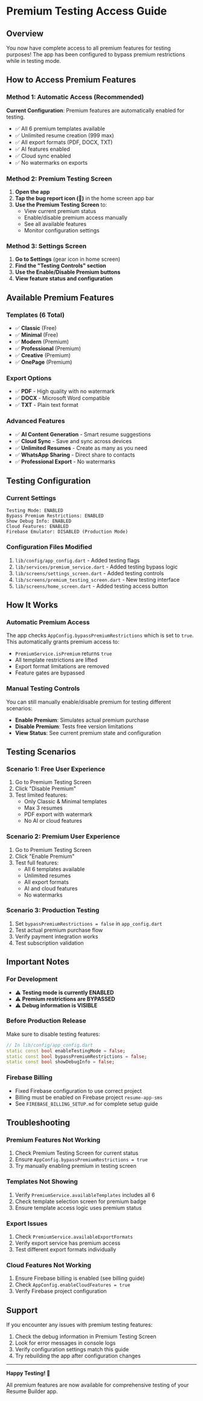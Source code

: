 # Premium Testing Access Guide

## Overview

You now have complete access to all premium features for testing purposes! The app has been configured to bypass premium restrictions while in testing mode.

## How to Access Premium Features

### Method 1: Automatic Access (Recommended)

**Current Configuration**: Premium features are automatically enabled for testing.

- ✅ All 6 premium templates available
- ✅ Unlimited resume creation (999 max)
- ✅ All export formats (PDF, DOCX, TXT)
- ✅ AI features enabled
- ✅ Cloud sync enabled
- ✅ No watermarks on exports

### Method 2: Premium Testing Screen

1. **Open the app**
2. **Tap the bug report icon (🐛)** in the home screen app bar
3. **Use the Premium Testing Screen** to:
   - View current premium status
   - Enable/disable premium access manually
   - See all available features
   - Monitor configuration settings

### Method 3: Settings Screen

1. **Go to Settings** (gear icon in home screen)
2. **Find the "Testing Controls" section**
3. **Use the Enable/Disable Premium buttons**
4. **View feature status and configuration**

## Available Premium Features

### Templates (6 Total)

- ✅ **Classic** (Free)
- ✅ **Minimal** (Free)
- ✅ **Modern** (Premium)
- ✅ **Professional** (Premium)
- ✅ **Creative** (Premium)
- ✅ **OnePage** (Premium)

### Export Options

- ✅ **PDF** - High quality with no watermark
- ✅ **DOCX** - Microsoft Word compatible
- ✅ **TXT** - Plain text format

### Advanced Features

- ✅ **AI Content Generation** - Smart resume suggestions
- ✅ **Cloud Sync** - Save and sync across devices
- ✅ **Unlimited Resumes** - Create as many as you need
- ✅ **WhatsApp Sharing** - Direct share to contacts
- ✅ **Professional Export** - No watermarks

## Testing Configuration

### Current Settings

```
Testing Mode: ENABLED
Bypass Premium Restrictions: ENABLED
Show Debug Info: ENABLED
Cloud Features: ENABLED
Firebase Emulator: DISABLED (Production Mode)
```

### Configuration Files Modified

1. `lib/config/app_config.dart` - Added testing flags
2. `lib/services/premium_service.dart` - Added testing bypass logic
3. `lib/screens/settings_screen.dart` - Added testing controls
4. `lib/screens/premium_testing_screen.dart` - New testing interface
5. `lib/screens/home_screen.dart` - Added testing access button

## How It Works

### Automatic Premium Access

The app checks `AppConfig.bypassPremiumRestrictions` which is set to `true`. This automatically grants premium access to:

- `PremiumService.isPremium` returns `true`
- All template restrictions are lifted
- Export format limitations are removed
- Feature gates are bypassed

### Manual Testing Controls

You can still manually enable/disable premium for testing different scenarios:

- **Enable Premium**: Simulates actual premium purchase
- **Disable Premium**: Tests free version limitations
- **View Status**: See current premium state and configuration

## Testing Scenarios

### Scenario 1: Free User Experience

1. Go to Premium Testing Screen
2. Click "Disable Premium"
3. Test limited features:
   - Only Classic & Minimal templates
   - Max 3 resumes
   - PDF export with watermark
   - No AI or cloud features

### Scenario 2: Premium User Experience

1. Go to Premium Testing Screen
2. Click "Enable Premium"
3. Test full features:
   - All 6 templates available
   - Unlimited resumes
   - All export formats
   - AI and cloud features
   - No watermarks

### Scenario 3: Production Testing

1. Set `bypassPremiumRestrictions = false` in `app_config.dart`
2. Test actual premium purchase flow
3. Verify payment integration works
4. Test subscription validation

## Important Notes

### For Development

- ⚠️ **Testing mode is currently ENABLED**
- ⚠️ **Premium restrictions are BYPASSED**
- ⚠️ **Debug information is VISIBLE**

### Before Production Release

Make sure to disable testing features:

```dart
// In lib/config/app_config.dart
static const bool enableTestingMode = false;
static const bool bypassPremiumRestrictions = false;
static const bool showDebugInfo = false;
```

### Firebase Billing

- Fixed Firebase configuration to use correct project
- Billing must be enabled on Firebase project `resume-app-sms`
- See `FIREBASE_BILLING_SETUP.md` for complete setup guide

## Troubleshooting

### Premium Features Not Working

1. Check Premium Testing Screen for current status
2. Ensure `AppConfig.bypassPremiumRestrictions = true`
3. Try manually enabling premium in testing screen

### Templates Not Showing

1. Verify `PremiumService.availableTemplates` includes all 6
2. Check template selection screen for premium badge
3. Ensure template access logic uses premium status

### Export Issues

1. Check `PremiumService.availableExportFormats`
2. Verify export service has premium access
3. Test different export formats individually

### Cloud Features Not Working

1. Ensure Firebase billing is enabled (see billing guide)
2. Check `AppConfig.enableCloudFeatures = true`
3. Verify Firebase project configuration

## Support

If you encounter any issues with premium testing features:

1. Check the debug information in Premium Testing Screen
2. Look for error messages in console logs
3. Verify configuration settings match this guide
4. Try rebuilding the app after configuration changes

---

**Happy Testing! 🚀**

All premium features are now available for comprehensive testing of your Resume Builder app.
